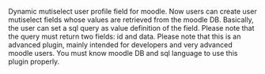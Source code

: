 Dynamic mutiselect user profile field for moodle.
Now users can create user mutiselect fields whose values are retrieved from the moodle DB. Basically, the user can set a sql query as value definition of the field. Please note that the query must return two fields: id and data.
Please note that this is an advanced plugin, mainly intended for developers and very advanced moodle users. You must know moodle DB and sql language to use this plugin properly.